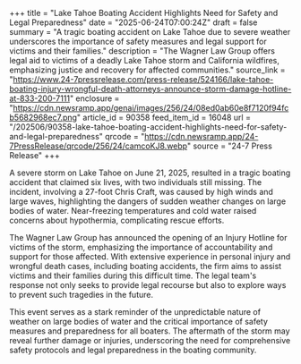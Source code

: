 +++
title = "Lake Tahoe Boating Accident Highlights Need for Safety and Legal Preparedness"
date = "2025-06-24T07:00:24Z"
draft = false
summary = "A tragic boating accident on Lake Tahoe due to severe weather underscores the importance of safety measures and legal support for victims and their families."
description = "The Wagner Law Group offers legal aid to victims of a deadly Lake Tahoe storm and California wildfires, emphasizing justice and recovery for affected communities."
source_link = "https://www.24-7pressrelease.com/press-release/524166/lake-tahoe-boating-injury-wrongful-death-attorneys-announce-storm-damage-hotline-at-833-200-7111"
enclosure = "https://cdn.newsramp.app/genai/images/256/24/08ed0ab60e8f7120f94fcb5682968ec7.png"
article_id = 90358
feed_item_id = 16048
url = "/202506/90358-lake-tahoe-boating-accident-highlights-need-for-safety-and-legal-preparedness"
qrcode = "https://cdn.newsramp.app/24-7PressRelease/qrcode/256/24/camcoKJ8.webp"
source = "24-7 Press Release"
+++

<p>A severe storm on Lake Tahoe on June 21, 2025, resulted in a tragic boating accident that claimed six lives, with two individuals still missing. The incident, involving a 27-foot Chris Craft, was caused by high winds and large waves, highlighting the dangers of sudden weather changes on large bodies of water. Near-freezing temperatures and cold water raised concerns about hypothermia, complicating rescue efforts.</p><p>The Wagner Law Group has announced the opening of an Injury Hotline for victims of the storm, emphasizing the importance of accountability and support for those affected. With extensive experience in personal injury and wrongful death cases, including boating accidents, the firm aims to assist victims and their families during this difficult time. The legal team's response not only seeks to provide legal recourse but also to explore ways to prevent such tragedies in the future.</p><p>This event serves as a stark reminder of the unpredictable nature of weather on large bodies of water and the critical importance of safety measures and preparedness for all boaters. The aftermath of the storm may reveal further damage or injuries, underscoring the need for comprehensive safety protocols and legal preparedness in the boating community.</p>